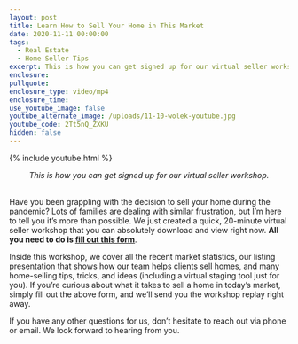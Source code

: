 ```yaml
---
layout: post
title: Learn How to Sell Your Home in This Market
date: 2020-11-11 00:00:00
tags:
  - Real Estate
  - Home Seller Tips
excerpt: This is how you can get signed up for our virtual seller workshop.
enclosure:
pullquote:
enclosure_type: video/mp4
enclosure_time:
use_youtube_image: false
youtube_alternate_image: /uploads/11-10-wolek-youtube.jpg
youtube_code: 2Tt5nQ_ZXKU
hidden: false
---
```


{% include youtube.html %}

<center><em>This is how you can get signed up for our virtual seller workshop.</em></center>

<br>Have you been grappling with the decision to sell your home during the pandemic? Lots of families are dealing with similar frustration, but I’m here to tell you it’s more than possible. We just created a quick, 20-minute virtual seller workshop that you can absolutely download and view right now. **All you need to do is <u><a target="_blank" rel="noopener" href="https://forms.gle/gYPXYTR8mQDZFsiXA">fill out this form</a></u>**.

Inside this workshop, we cover all the recent market statistics, our listing presentation that shows how our team helps clients sell homes, and many home-selling tips, tricks, and ideas (including a virtual staging tool just for you). If you’re curious about what it takes to sell a home in today’s market, simply fill out the above form, and we’ll send you the workshop replay right away.

If you have any other questions for us, don’t hesitate to reach out via phone or email. We look forward to hearing from you.